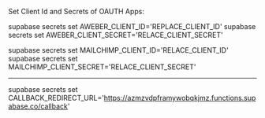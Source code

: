 Set Client Id and Secrets of OAUTH Apps:

supabase secrets set AWEBER_CLIENT_ID='REPLACE_CLIENT_ID'
supabase secrets set AWEBER_CLIENT_SECRET='RELACE_CLIENT_SECRET'

supabase secrets set MAILCHIMP_CLIENT_ID='RELACE_CLIENT_ID'
supabase secrets set MAILCHIMP_CLIENT_SECRET='RELACE_CLIENT_SECRET'

-----------

supabase secrets set CALLBACK_REDIRECT_URL='https://azmzvdpframywobqkjmz.functions.supabase.co/callback'

